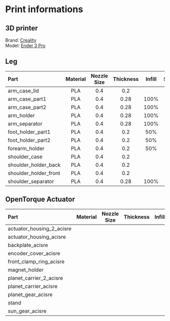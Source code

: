 # Print informations
## 3D printer
Brand: [Creality](https://www.creality3dofficial.com/)  
Model: [Ender 3 Pro](https://www.creality3dofficial.com/products/creality-ender-3-pro-3d-printer/)


## Leg
| Part | Material | Nozzle Size | Thickness | Infill | Support | Weight |
|:-----|:------:|:------:|:-------:|:------:|:-------:|:------:|
| arm_case_lid | PLA | 0.4 | 0.2 |  |  |  |
| arm_case_part1 | PLA | 0.4 | 0.28 | 100% | Yes | 489g |
| arm_case_part2 | PLA | 0.4 | 0.28 | 100% | Yes | 360g |
| arm_holder | PLA | 0.4 | 0.28 | 100% | Yes | 647g |
| arm_separator | PLA | 0.4 | 0.28 | 100% | No | 39g |
| foot_holder_part1 | PLA | 0.4 | 0.2 | 50% | Yes | 21g |
| foot_holder_part2 | PLA | 0.4 | 0.2 | 50% | Yes | 21g |
| forearm_holder | PLA | 0.4 | 0.2 | 50% | Yes | 100g |
| shoulder_case | PLA | 0.4 | 0.2 |  |  |  |
| shoulder_holder_back | PLA | 0.4 | 0.2 |  |  |  |
| shoulder_holder_front | PLA | 0.4 | 0.2 |  |  |  |
| shoulder_separator | PLA | 0.4 | 0.28 | 100% | No | 39g |

## OpenTorque Actuator
| Part | Material | Nozzle Size | Thickness | Infill | Support | Weight |
|:-----|:------:|:------:|:-------:|:------:|:-------:|:------:|
| actuator_housing_2_acisre |  |  |  |  |  |  |
| actuator_housing_acisre |  |  |  |  |  |  |
| backplate_acisre |  |  |  |  |  |  |
| encoder_cover_acisre |  |  |  |  |  |  |
| front_clamp_ring_acisre |  |  |  |  |  |  |
| magnet_holder |  |  |  |  |  |  |
| planet_carrier_2_acisre |  |  |  |  |  |  |
| planet_carrier_acisre |  |  |  |  |  |  |
| planet_gear_acisre |  |  |  |  |  |  |
| stand |  |  |  |  |  |  |
| sun_gear_acisre |  |  |  |  |  |  |
